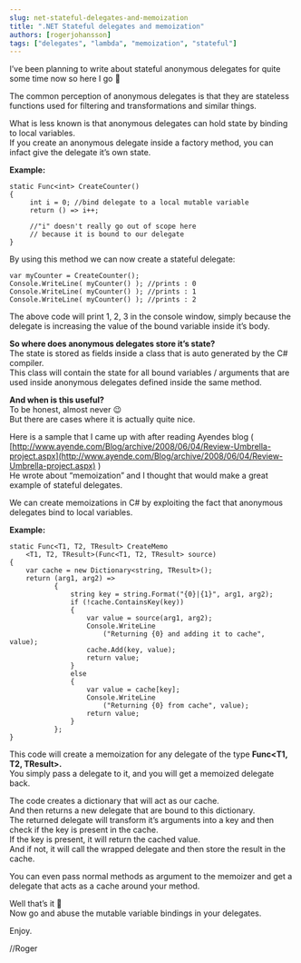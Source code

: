 ```yaml
---
slug: net-stateful-delegates-and-memoization
title: ".NET Stateful delegates and memoization"
authors: [rogerjohansson]
tags: ["delegates", "lambda", "memoization", "stateful"]
---
```

I’ve been planning to write about stateful anonymous delegates for quite some time now so here I go 🙂

<!-- truncate -->

The common perception of anonymous delegates is that they are stateless functions used for filtering and transformations and similar things.

What is less known is that anonymous delegates can hold state by binding to local variables.  
If you create an anonymous delegate inside a factory method, you can infact give the delegate it’s own state.

**Example:**

```
static Func<int> CreateCounter() 
{
     int i = 0; //bind delegate to a local mutable variable 
     return () => i++; 

     //"i" doesn't really go out of scope here 
     // because it is bound to our delegate 
}
```

By using this method we can now create a stateful delegate:

```
var myCounter = CreateCounter(); 
Console.WriteLine( myCounter() ); //prints : 0 
Console.WriteLine( myCounter() ); //prints : 1 
Console.WriteLine( myCounter() ); //prints : 2
```

The above code will print 1, 2, 3 in the console window, simply because the delegate is increasing the value of the bound variable inside it’s body.

**So where does anonymous delegates store it’s state?**  
The state is stored as fields inside a class that is auto generated by the C# compiler.  
This class will contain the state for all bound variables / arguments that are used inside anonymous delegates defined inside the same method.

**And when is this useful?**  
To be honest, almost never 😉  
But there are cases where it is actually quite nice.

Here is a sample that I came up with after reading Ayendes blog ( [http://www.ayende.com/Blog/archive/2008/06/04/Review-Umbrella-project.aspx](http://www.ayende.com/Blog/archive/2008/06/04/Review-Umbrella-project.aspx) )  
He wrote about “memoization” and I thought that would make a great example of stateful delegates.

We can create memoizations in C# by exploiting the fact that anonymous delegates bind to local variables.

**Example:**

```
static Func<T1, T2, TResult> CreateMemo
    <T1, T2, TResult>(Func<T1, T2, TResult> source)
{
    var cache = new Dictionary<string, TResult>();
    return (arg1, arg2) =>
           {
               string key = string.Format("{0}|{1}", arg1, arg2);
               if (!cache.ContainsKey(key))
               {
                   var value = source(arg1, arg2);
                   Console.WriteLine
                       ("Returning {0} and adding it to cache", value);
                   cache.Add(key, value);
                   return value;
               }
               else
               {
                   var value = cache[key];
                   Console.WriteLine
                       ("Returning {0} from cache", value);
                   return value;
               }
           };            
}
```

This code will create a memoization for any delegate of the type **Func\<T1, T2, TResult\>.**  
You simply pass a delegate to it, and you will get a memoized delegate back.

The code creates a dictionary that will act as our cache.  
And then returns a new delegate that are bound to this dictionary.  
The returned delegate will transform it’s arguments into a key and then check if the key is present in the cache.  
If the key is present, it will return the cached value.  
And if not, it will call the wrapped delegate and then store the result in the cache.

You can even pass normal methods as argument to the memoizer and get a delegate that acts as a cache around your method.

Well that’s it 🙂  
Now go and abuse the mutable variable bindings in your delegates.

Enjoy.

//Roger
